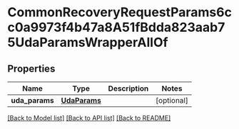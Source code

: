 # CommonRecoveryRequestParams6cc0a9973f4b47a8A51fBdda823aab75UdaParamsWrapperAllOf


## Properties
Name | Type | Description | Notes
------------ | ------------- | ------------- | -------------
**uda_params** | [**UdaParams**](UdaParams.md) |  | [optional] 

[[Back to Model list]](../README.md#documentation-for-models) [[Back to API list]](../README.md#documentation-for-api-endpoints) [[Back to README]](../README.md)


